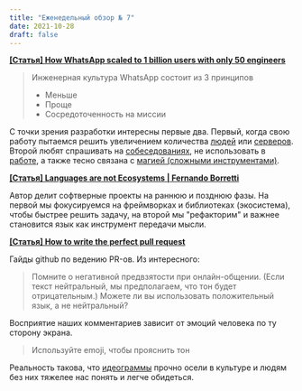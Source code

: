 ```yaml
---
title: "Еженедельный обзор № 7"
date: 2021-10-28
draft: false
---
```


<!--more-->

**[[Статья] How WhatsApp scaled to 1 billion users with only 50 engineers](https://www.quastor.org/p/how-whatsapp-scaled-to-1-billion)**

> Инженерная культура WhatsApp состоит из 3 принципов
> - Меньше
> - Проще
> - Сосредоточенность на миссии

С точки зрения разработки интересны первые два. Первый, когда свою работу пытаемся решить увеличением количества [людей](https://devrant.com/rants/627533/what-one-programmer-can-do-in-one-month-two-programmers-can-do-in-two-months-fre) или [серверов](https://endler.dev/2019/maybe-you-dont-need-kubernetes/). Второй любят спрашивать на [собеседованиях](https://ru.wikipedia.org/wiki/KISS_(принцип)), не использовать в [работе](https://www.fredrikholmqvist.com/pages/why-i-hate-frameworks.html), а также тесно связана с [магией (сложными инструментами)](https://fredrikholmqvist.com/posts/brooks-wirth-go/).

**[[Статья] Languages are not Ecosystems | Fernando Borretti](https://borretti.me/article/languages-not-ecosystems)**

Автор делит софтверные проекты на раннюю и позднюю фазы. На первой мы фокусируемся на фреймворках и библиотеках (экосистема), чтобы быстрее решить задачу, на второй мы "рефакторим" и важнее становится язык как инструмент передачи мысли.

**[[Статья] How to write the perfect pull request](https://github.blog/2015-01-21-how-to-write-the-perfect-pull-request/)**

Гайды github по ведению PR-ов. Из интересного:

> Помните о негативной предвзятости при онлайн-общении. (Если текст нейтральный, мы предполагаем, что тон будет отрицательным.) Можете ли вы использовать положительный язык, а не нейтральный?

Восприятие наших комментариев зависит от эмоций человека по ту сторону экрана.

> Используйте emoji, чтобы прояснить тон

Реальность такова, что [идеограммы](https://ru.wikipedia.org/wiki/Идеограмма) прочно осели в культуре и людям без них тяжелее нас понять и легче обидеться.